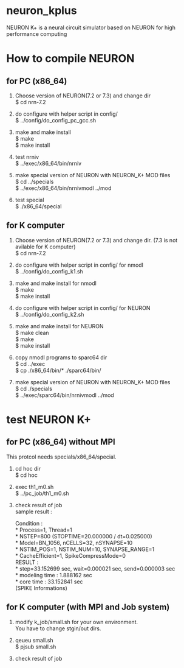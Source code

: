 neuron_kplus
============

NEURON K+ is a neural circuit simulator based on NEURON for high performance computing

# How to compile NEURON
## for PC (x86_64)

1. Choose version of NEURON(7.2 or 7.3) and change dir  
    $ cd nrn-7.2

2. do configure with helper script in config/  
    $ ../config/do_config_pc_gcc.sh

3. make and make install  
    $ make  
    $ make install

4. test nrniv  
    $ ../exec/x86_64/bin/nrniv

5. make special version of NEURON with NEURON_K+ MOD files  
    $ cd ../specials  
    $ ../exec/x86_64/bin/nrnivmodl ../mod

6. test special  
    $ ./x86_64/special


## for K computer

1. Choose version of NEURON(7.2 or 7.3) and change dir. (7.3 is not avilable for K computer)  
    $ cd nrn-7.2

2. do configure with helper script in config/ for nmodl  
    $ ../config/do_config_k1.sh

3. make and make install for nmodl  
    $ make  
    $ make install

4. do configure with helper script in config/ for NEURON  
    $ ../config/do_config_k2.sh

5. make and make install for NEURON  
    $ make clean  
    $ make  
    $ make install

6. copy nmodl programs to sparc64 dir  
    $ cd ../exec  
    $ cp ./x86_64/bin/* ./sparc64/bin/  

7. make special version of NEURON with NEURON_K+ MOD files  
    $ cd ./specials  
    $ ../exec/sparc64/bin/nrnivmodl ../mod

# test NEURON K+

## for PC (x86_64) without MPI
This protcol needs specials/x86_64/special.  

1. cd hoc dir  
    $ cd hoc

2. exec th1_m0.sh  
    $ ../pc_job/th1_m0.sh  

3. check result of job  
  sample result :  

    Condition :  
     \* Process=1, Thread=1  
     \* NSTEP=800 (STOPTIME=20.000000 / dt=0.025000)  
     \* Model=BN_1056, nCELLS=32, nSYNAPSE=10  
     \* NSTIM_POS=1, NSTIM_NUM=10, SYNAPSE_RANGE=1  
     \* CacheEfficient=1, SpikeCompressMode=0  
    RESULT :  
     \* step=33.152699 sec, wait=0.000021 sec, send=0.000003 sec  
     \* modeling time : 1.888162 sec  
     \* core time : 33.152841 sec  
    (SPIKE Informations)  
    
## for K computer (with MPI and Job system)
1. modify k_job/small.sh for your own environment.  
    You have to change stgin/out dirs.

2. qeueu small.sh  
    $ pjsub small.sh

3. check result of job  




